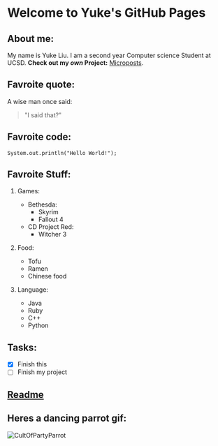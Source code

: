 # Welcome to Yuke's GitHub Pages

## About me:
My name is Yuke Liu. I am a second year Computer science Student at UCSD. 
**Check out my _own_ Project:** [Microposts](https://infinite-earth-06426.herokuapp.com/). 

## Favroite quote:
A wise man once said:
> "I said that?"

## Favroite code:
`System.out.println("Hello World!");`

## Favroite Stuff:
1. Games:
   - Bethesda:
     - Skyrim
     - Fallout 4
   - CD Project Red:
     - Witcher 3

2. Food:
   - Tofu
   - Ramen
   - Chinese food

3. Language:
   - Java
   - Ruby
   - C++
   - Python



## Tasks:
- [x] Finish this
- [ ] Finish my project

## [Readme](./README.md)


## Heres a dancing parrot gif:
![CultOfPartyParrot](https://cultofthepartyparrot.com/parrots/hd/parrot.gif)